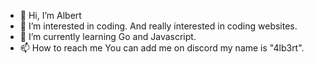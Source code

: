 - 👋 Hi, I’m Albert
- 👀 I’m interested in coding. And really interested in coding websites.
- 🌱 I’m currently learning Go and Javascript.
- 📫 How to reach me You can add me on discord my name is "4lb3rt".

<!---
4LB3RT3/4LB3RT3 is a ✨ special ✨ repository because its `README.md` (this file) appears on your GitHub profile.
You can click the Preview link to take a look at your changes.
--->
